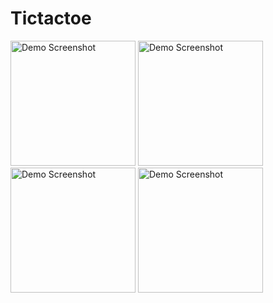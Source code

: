 # Tictactoe
<img src="./Tictactoe/tictactoe_1.jpg" alt="Demo Screenshot" width="200">

<img src="./Tictactoe/tictactoe_2.jpg" alt="Demo Screenshot" width="200">

<img src="./Tictactoe/tictactoe_3.jpg" alt="Demo Screenshot" width="200">

<img src="./Tictactoe/tictactoe_4.jpg" alt="Demo Screenshot" width="200">
